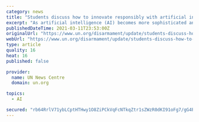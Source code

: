 ```yaml
---
category: news
title: "Students discuss how to innovate responsibly with artificial intelligence"
excerpt: "As artificial intelligence (AI) becomes more sophisticated and versatile, the pioneers of this technology hold considerable power to shape its social impacts. That is why the University of Tokyo joined the United Nations Office for Disarmament Affairs (ODA ..."
publishedDateTime: 2021-03-11T23:53:00Z
originalUrl: "https://www.un.org/disarmament/update/students-discuss-how-to-innovate-responsibly-with-artificial-intelligence/"
webUrl: "https://www.un.org/disarmament/update/students-discuss-how-to-innovate-responsibly-with-artificial-intelligence/"
type: article
quality: 16
heat: 16
published: false

provider:
  name: UN News Centre
  domain: un.org

topics:
  - AI

secured: "rb64RrlV71ybLCptHTHwy1O8ZiPCkVqFcNTkqZtr1sZWzR0dKI91oFg7/gG4PYIg3UyG3EUXQ1BI9fiEMpfXPqjrXMF+WiPOcvT0LpxC1aB0RXGc7h6+/hEdNFcDvd0+CmPhSFJ57Or6Ik49HVqxL2o2NDzK9KkpnzDUKbxqdX28H8DOq+iOBAz4V4tBmo5kZoc6HrmhvfOGmQTFhcpix6SDMDjXZdyljO3d1mPmTUdSUaQlhzsth6eQB1HCzXTDCluIf8X/qv6bX97CKEEnCFlvfg8/3YZiD/Omnwuxv70uB732oUsqKvae7SNK6c6g+qG27Qn7jyYIHIMIoAdCL5uH9W6yFJtPsRXDdkmkQAw=;lpMbB52eQeMhIlni5gqMcw=="
---
```


